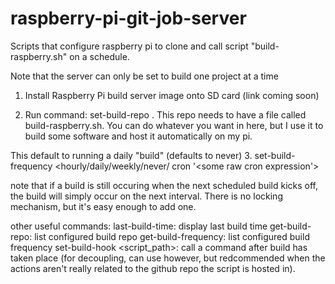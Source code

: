 # raspberry-pi-git-job-server

Scripts that configure raspberry pi to clone and call script  "build-raspberry.sh" on a schedule.  

Note that the server can only be set to build one project at a time

1. Install Raspberry Pi build server image onto SD card (link coming soon)

2. Run command: set-build-repo <github url to  clone>.  This repo needs to have a file called build-raspberry.sh.
 You can do whatever you want in here, but I use it to build some  software and host it automatically on my pi.  
 
This default to running a daily "build" (defaults to never)
3. set-build-frequency <hourly/daily/weekly/never/ cron '<some raw cron expression'> 

note that if a build is still occuring when the next scheduled build kicks off, the build will  simply occur on the next interval.  There is no locking mechanism, but it's easy enough to add one.

other useful commands:
last-build-time: display last build time
get-build-repo: list configured build repo
get-build-frequency: list configured build frequency
set-build-hook <script_path>: call a command after build has taken place (for decoupling, can use however, but redcommended when the actions aren't really related to the github repo the script is  hosted in).

